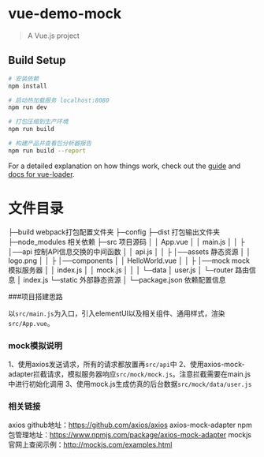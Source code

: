 # vue-demo-mock

> A Vue.js project

## Build Setup

``` bash
# 安装依赖
npm install

# 启动热加载服务 localhost:8080
npm run dev

# 打包压缩到生产环境
npm run build

# 构建产品并查看包分析器报告
npm run build --report
```

For a detailed explanation on how things work, check out the [guide](http://vuejs-templates.github.io/webpack/) and [docs for vue-loader](http://vuejs.github.io/vue-loader).
# 文件目录

├─build				webpack打包配置文件夹
├─config
├─dist				打包输出文件夹
├─node_modules 		相关依赖
├─src           	项目源码
│  │  App.vue
│  │  main.js
│  │
├  │──api			 控制API信息交换的中间函数
│  │    api.js
│  │
├  │──assets		 静态资源
│  │    logo.png
│  │
├  │──components
│  │    HelloWorld.vue
│  │
├  │──mock			mock 模拟服务器
│     │  index.js
│     │  mock.js
│     │
│     └─data
│          user.js
│
└─router			路由信息
│        index.js
└─static			外部静态资源
│
└─package.json      依赖配置信息

###项目搭建思路

以`src/main.js`为入口，引入elementUI以及相关组件、通用样式，渲染`src/App.vue`。

### mock模拟说明
1、使用axios发送请求，所有的请求都放置再`src/api`中
2、使用axios-mock-adapter拦截请求，模拟服务器响应`src/mock/mock.js`。注意拦截需要在main.js中进行初始化调用
3、使用mock.js生成仿真的后台数据`src/mock/data/user.js`


### 相关链接
axios   github地址：https://github.com/axios/axios
axios-mock-adapter npm包管理地址：https://www.npmjs.com/package/axios-mock-adapter
mockjs 官网上查阅示例：http://mockjs.com/examples.html
